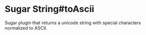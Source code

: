 # Sugar String#toAscii

Sugar plugin that returns a unicode string with special characters normalized to ASCII.
